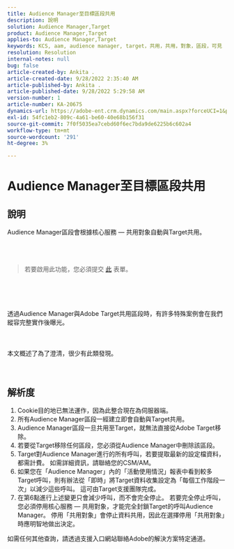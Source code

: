 ```yaml
---
title: Audience Manager至目標區段共用
description: 說明
solution: Audience Manager,Target
product: Audience Manager,Target
applies-to: Audience Manager,Target
keywords: KCS, aam, audience manager, target，共用，共用，對象，區段，可見
resolution: Resolution
internal-notes: null
bug: false
article-created-by: Ankita .
article-created-date: 9/28/2022 2:35:40 AM
article-published-by: Ankita .
article-published-date: 9/28/2022 5:29:58 AM
version-number: 1
article-number: KA-20675
dynamics-url: https://adobe-ent.crm.dynamics.com/main.aspx?forceUCI=1&pagetype=entityrecord&etn=knowledgearticle&id=cce6fd3b-d63e-ed11-9db1-0022480869de
exl-id: 54fc1eb2-809c-4a61-be60-40e68b156f31
source-git-commit: 7f0f5035ea7cebd60f6ec7bda9de6225b6c602a4
workflow-type: tm+mt
source-wordcount: '291'
ht-degree: 3%

---
```


# Audience Manager至目標區段共用

## 說明

Audience Manager區段會根據核心服務 — 共用對象自動與Target共用。<br><br> <br><br>

> 若要啟用此功能，您必須提交 [此](https://adobe.allegiancetech.com/cgi-bin/qwebcorporate.dll?idx=X8SVES) 表單。

<br><br> <br><br>透過Audience Manager與Adobe Target共用區段時，有許多特殊案例會在我們縱容完整實作後曝光。<br><br> <br><br>本文概述了為了澄清，很少有此類發現。<br><br> 

## 解析度


1. Cookie目的地已無法運作，因為此整合現在為伺服器端。
2. 所有Audience Manager區段一經建立即會自動與Target共用。
3. Audience Manager區段一旦共用至Target，就無法直接從Adobe Target移除。
4. 若要從Target移除任何區段，您必須從Audience Manager中刪除該區段。
5. Target對Audience Manager進行的所有呼叫，若要提取最新的設定檔資料，都需計費。 如需詳細資訊，請聯絡您的CSM/AM。
6. 如果您在「Audience Manager」內的「活動使用情況」報表中看到較多Target呼叫，則有辦法從「即時」將Target資料收集設定為「每個工作階段一次」以減少這些呼叫。 這可由Target支援團隊完成。
7. 在第6點進行上述變更只會減少呼叫，而不會完全停止。 若要完全停止呼叫，您必須停用核心服務 — 共用對象，才能完全封鎖Target的呼叫Audience Manager。 停用「共用對象」會停止資料共用，因此在選擇停用「共用對象」時應明智地做出決定。




如需任何其他查詢，請透過支援入口網站聯絡Adobe的解決方案特定通道。
